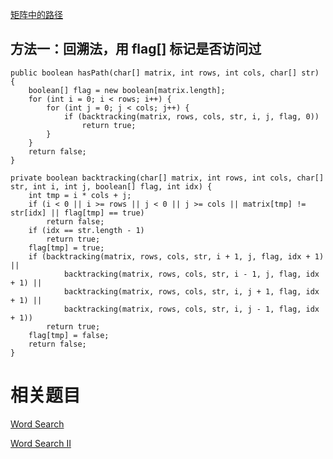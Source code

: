 [矩阵中的路径](https://www.nowcoder.com/practice/c61c6999eecb4b8f88a98f66b273a3cc?tpId=13&tqId=11218&tPage=1&rp=1&ru=/ta/coding-interviews&qru=/ta/coding-interviews/question-ranking&from=cyc_github) 

## 方法一：回溯法，用 flag[] 标记是否访问过

    public boolean hasPath(char[] matrix, int rows, int cols, char[] str) {
        boolean[] flag = new boolean[matrix.length];
        for (int i = 0; i < rows; i++) {
            for (int j = 0; j < cols; j++) {
                if (backtracking(matrix, rows, cols, str, i, j, flag, 0))
                    return true;
            }
        }
        return false;
    }

    private boolean backtracking(char[] matrix, int rows, int cols, char[] str, int i, int j, boolean[] flag, int idx) {
        int tmp = i * cols + j;
        if (i < 0 || i >= rows || j < 0 || j >= cols || matrix[tmp] != str[idx] || flag[tmp] == true)
            return false;
        if (idx == str.length - 1)
            return true;
        flag[tmp] = true;
        if (backtracking(matrix, rows, cols, str, i + 1, j, flag, idx + 1) ||
                backtracking(matrix, rows, cols, str, i - 1, j, flag, idx + 1) ||
                backtracking(matrix, rows, cols, str, i, j + 1, flag, idx + 1) ||
                backtracking(matrix, rows, cols, str, i, j - 1, flag, idx + 1))
            return true;
        flag[tmp] = false;
        return false;
    }
    
# 相关题目

[Word Search](https://leetcode.com/problems/word-search/)

[Word Search II](https://leetcode.com/problems/word-search-ii/)
